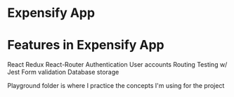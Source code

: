 # Expensify App

# Features in Expensify App
 React
 Redux
 React-Router
 Authentication
 User accounts
 Routing
 Testing w/ Jest
 Form validation
 Database storage
 
 Playground folder is where I practice the concepts I'm using for the project

